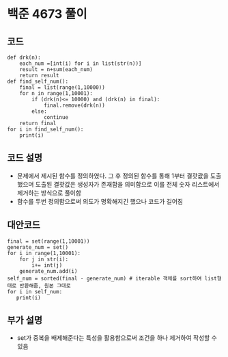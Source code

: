 # 백준 4673 풀이
## 코드
```
def drk(n):
    each_num =[int(i) for i in list(str(n))]
    result = n+sum(each_num)
    return result
def find_self_num():
    final = list(range(1,10000))
    for n in range(1,10001):
        if (drk(n)<= 10000) and (drk(n) in final):
            final.remove(drk(n))
        else:
            continue
    return final
for i in find_self_num():   
    print(i)
```
## 코드 설명
  - 문제에서 제시된 함수를 정의하였다. 그 후 정의된 함수를 통해 1부터 결괏괎을 도출했으며 도출된 결괏값은 생성자가 존재함을 의미함으로 이를 전체 숫자 리스트에서 제거하는 방식으로 풀이함
  - 함수를 두번 정의함으로써 의도가 명확해지긴 했으나 코드가 길어짐
## 대안코드
```
final = set(range(1,10001))
generate_num = set()
for i in range(1,10001):
    for j in str(i):
        i+= int(j)
    generate_num.add(i)
self_num = sorted(final - generate_num) # iterable 객체를 sort하여 list형태로 반환해줌, 원본 그대로
for i in self_num:
   print(i)
```
## 부가 설명
  - set가 중복을 배제해준다는 특성을 활용함으로써 조건을 하나 제거하여 작성할 수 있음
